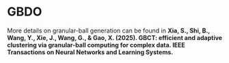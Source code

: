 # GBDO

More details on granular-ball generation can be found in **Xia, S., Shi, B., Wang, Y., Xie, J., Wang, G., & Gao, X. (2025). GBCT: efficient and adaptive clustering via granular-ball computing for complex data. IEEE Transactions on Neural Networks and Learning Systems.**
